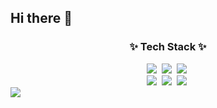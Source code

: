 ## Hi there 👋

<h3 align="center">✨ Tech Stack ✨</h3>
<div align="center">
  <img src="https://img.shields.io/badge/react-20232a.svg?style=for-the-badge&logo=react&logoColor=61DAFB" />&nbsp
  <img src="https://img.shields.io/badge/javascript-F7DF1E.svg?style=for-the-badge&logo=javascript&logoColor=20232a" />&nbsp
  <img src="https://img.shields.io/badge/html5-E34F26.svg?style=for-the-badge&logo=html5&logoColor=white" />&nbsp
</div>
<div align="center">
  <img src="https://img.shields.io/badge/css3-%231572B6.svg?style=for-the-badge&logo=css3&logoColor=white" />&nbsp
  <img src="https://img.shields.io/badge/kotlin-%237F52FF.svg?style=for-the-badge&logo=kotlin&logoColor=white" />&nbsp
  <img src="https://img.shields.io/badge/c++-%2300599C.svg?style=for-the-badge&logo=c%2B%2B&logoColor=white" />&nbsp
</div>
<div>
  <img src="https://github-readme-stats.vercel.app/api/top-langs/?username=anuraghazra&layout=compact"/>&nbsp
</div>
